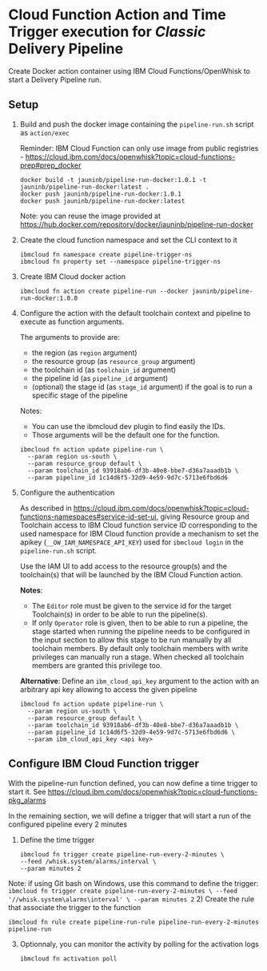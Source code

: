 Cloud Function Action and Time Trigger execution for _Classic_ Delivery Pipeline
================

Create Docker action container using IBM Cloud Functions/OpenWhisk to start a Delivery Pipeline run.

## Setup

1) Build and push the docker image containing the `pipeline-run.sh` script as `action/exec`

   Reminder: IBM Cloud Function can only use image from public registries - https://cloud.ibm.com/docs/openwhisk?topic=cloud-functions-prep#prep_docker
   ```
   docker build -t jauninb/pipeline-run-docker:1.0.1 -t jauninb/pipeline-run-docker:latest .
   docker push jauninb/pipeline-run-docker:1.0.1
   docker push jauninb/pipeline-run-docker:latest
   ```
   Note: you can reuse the image provided at https://hub.docker.com/repository/docker/jauninb/pipeline-run-docker

2) Create the cloud function namespace and set the CLI context to it
   ```
   ibmcloud fn namespace create pipeline-trigger-ns
   ibmcloud fn property set --namespace pipeline-trigger-ns
   ```

3) Create IBM Cloud docker action
   ```
   ibmcloud fn action create pipeline-run --docker jauninb/pipeline-run-docker:1.0.0
   ```

4) Configure the action with the default toolchain context and pipeline to execute as function arguments.

   The arguments to provide are:
   - the region (as `region` argument)
   - the resource group (as `resource_group` argument)
   - the toolchain id (as `toolchain_id` argument)
   - the pipeline id (as `pipeline_id` argument)
   - (optional) the stage id (as `stage_id` argument) if the goal is to run a specific stage of the pipeline

   Notes: 
   - You can use the ibmcloud dev plugin to find easily the IDs.
   - Those arguments will be the default one for the function.
   ```
   ibmcloud fn action update pipeline-run \
     --param region us-south \
     --param resource_group default \
     --param toolchain_id 93918ab6-df3b-40e8-bbe7-d36a7aaadb1b \
     --param pipeline_id 1c14d6f5-32d9-4e59-9d7c-5713e6fbd6d6
   ```
5) Configure the authentication

   As described in https://cloud.ibm.com/docs/openwhisk?topic=cloud-functions-namespaces#service-id-set-ui, giving Resource group and Toolchain access to IBM Cloud function service ID corresponding to the used namespace for IBM Cloud function provide a mechanism to set the apikey (`__OW_IAM_NAMESPACE_API_KEY`) used for `ibmcloud login` in the `pipeline-run.sh` script.

   Use the IAM UI to add access to the resource group(s) and the toolchain(s) that will be launched by the IBM Cloud Function action.
   
   __Notes__:
   - The `Editor` role must be given to the service id for the target Toolchain(s) in order to be able to run the pipeline(s).
   - If only `Operator` role is given, then to be able to run a pipeline, the stage started when running the pipeline needs to be configured in the input section to allow this stage to be run manually by all toolchain members. By default only toolchain members with write privileges can manually run a stage. When checked all toolchain members are granted this privilege too.


   __Alternative__: Define an `ibm_cloud_api_key` argument to the action with an arbitrary api key allowing to access the given pipeline
   ```
   ibmcloud fn action update pipeline-run \
     --param region us-south \
     --param resource_group default \
     --param toolchain_id 93918ab6-df3b-40e8-bbe7-d36a7aaadb1b \
     --param pipeline_id 1c14d6f5-32d9-4e59-9d7c-5713e6fbd6d6 \
     --param ibm_cloud_api_key <api key>
   ```
## Configure IBM Cloud Function trigger
With the pipeline-run function defined, you can now define a time trigger to start it.
See https://cloud.ibm.com/docs/openwhisk?topic=cloud-functions-pkg_alarms

In the remaining section, we will define a trigger that will start a run of the configured pipeline every 2 minutes
1) Define the time trigger
    ```
    ibmcloud fn trigger create pipeline-run-every-2-minutes \
    --feed /whisk.system/alarms/interval \
    --param minutes 2
    ```
Note: if using Git bash on Windows, use this command to define the trigger:
    ```
    ibmcloud fn trigger create pipeline-run-every-2-minutes \
    --feed '//whisk.system\alarms\interval' \
    --param minutes 2
    ```
2) Create the rule that associate the trigger to the function
   ```
   ibmcloud fn rule create pipeline-run-rule pipeline-run-every-2-minutes pipeline-run
   ```
3) Optionnaly, you can monitor the activity by polling for the activation logs
   ```
   ibmcloud fn activation poll
   ```
  
